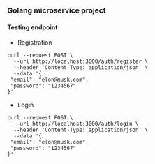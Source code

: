 ### Golang microservice project

#### Testing endpoint
- Registration
```
curl --request POST \
  --url http://localhost:3000/auth/register \
  --header 'Content-Type: application/json' \
  --data '{
 "email": "elon@musk.com",
 "password": "1234567"
}'
```
- Login
```
curl --request POST \
  --url http://localhost:3000/auth/login \
  --header 'Content-Type: application/json' \
  --data '{
 "email": "elon@musk.com",
 "password": "1234567"
}'
```